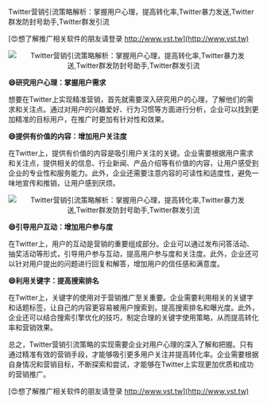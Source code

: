 Twitter营销引流策略解析：掌握用户心理，提高转化率,Twitter暴力发送,Twitter群发防封号助手,Twitter群发引流

[😍想了解推广相关软件的朋友请登录 http://www.vst.tw](http://www.vst.tw)

 <center><img src="https://vst.tw/MP4/tuiguang/png/4.png" alt="Twitter营销引流策略解析：掌握用户心理，提高转化率,Twitter暴力发送,Twitter群发防封号助手,Twitter群发引流"></center>

**😄研究用户心理：掌握用户需求**

想要在Twitter上实现精准营销，首先就需要深入研究用户的心理，了解他们的需求和关注点。通过对用户的兴趣爱好、行为习惯等方面进行分析，企业可以找到更加精准的目标用户，在推广时更加有针对性和效果。

**😄提供有价值的内容：增加用户关注度**

在Twitter上，提供有价值的内容是吸引用户关注的关键。企业需要根据用户需求和关注点，提供相关的信息、行业新闻、产品介绍等有价值的内容，让用户感受到企业的专业性和服务能力。此外，企业还需要注意内容的可读性和适度性，避免一味地宣传和推销，让用户感到厌烦。

 <center><img src="https://vst.tw/MP4/tuiguang/png/1.png" alt="Twitter营销引流策略解析：掌握用户心理，提高转化率,Twitter暴力发送,Twitter群发防封号助手,Twitter群发引流"></center>

**😄引导用户互动：增加用户参与度**

在Twitter上，用户的互动是营销的重要组成部分。企业可以通过发布问答活动、抽奖活动等形式，引导用户参与互动，提高用户参与度和关注度。此外，企业还可以针对用户提出的问题进行回复和解答，增加用户的信任感和满意度。

**😄利用关键字：提高搜索排名**

在Twitter上，关键字的使用对于营销推广至关重要。企业需要利用相关的关键字和话题标签，让自己的内容更容易被用户搜索到，提高搜索排名和曝光度。此外，企业还可以结合搜索引擎优化的技巧，制定合理的关键字使用策略，从而提高转化率和营销效果。

总之，Twitter营销引流策略的实现需要企业对用户心理的深入了解和把握。只有通过精准有效的营销手段，才能够吸引更多用户关注并提高转化率。企业需要根据自身情况和营销目标，不断探索和尝试，才能够在Twitter上实现更加优质和成功的营销推广。

[😍想了解推广相关软件的朋友请登录 http://www.vst.tw](http://www.vst.tw)



